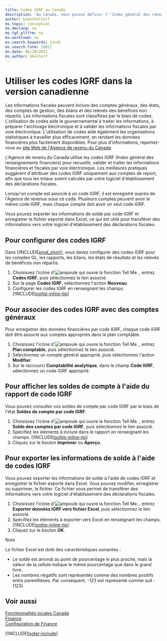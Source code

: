 ```yaml
---
title: Codes IGRF au Canada
description: 'Au Canada, vous pouvez définir l''Index général des renseignements financiers (IGRF) et l''affecter aux comptes de report.'
author: brentholtorf
ms.topic: conceptual
ms.devlang: na
ms.tgt_pltfrm: na
ms.workload: na
ms.search.keywords: local
ms.search.form: 10017
ms.date: 06/29/2021
ms.author: bholtorf
---
```

# <a name="work-with-gifi-codes-in-the-canadian-version"></a>Utiliser les codes IGRF dans la version canadienne
Les informations fiscales peuvent inclure des comptes généraux, des états, des comptes de gestion, des bilans et des relevés des bénéfices non répartis. Les informations fiscales sont classifiées par le biais de codes. L'utilisation de codes aide le gouvernemental à traiter les informations, à préparer l'archivage électronique et à valider les informations fiscales par voie électronique. L'utilisation de codes aide également les organisations statistiques à travailler plus efficacement, en rendant les données financières plus facilement disponibles. Pour plus d'informations, reportez-vous au [site Web de l'Agence de revenu du Canada](https://www.cra-arc.gc.ca/).

L'Agence de revenu du Canada utilise les codes IGRF (Index général des renseignements financiers) pour recueillir, valider et traiter les informations financières et fiscales par voie électronique. Les meilleures pratiques suggèrent d'attribuer des codes IGRF uniquement aux comptes de report, afin que tous les totaux soient calculés par votre logiciel d'établissement des déclarations fiscales.

Lorsqu'un compte est associé à un code IGRF, il est enregistré auprès de l'Agence de revenus sous ce code. Plusieurs comptes peuvent avoir le même code IGRF, mais chaque compte doit avoir un seul code IGRF.

Vous pouvez exporter les informations de solde par code IGRF et enregistrer le fichier exporté dans Excel, ce qui est utile pour transférer des informations vers votre logiciel d'établissement des déclarations fiscales.

## <a name="to-set-up-gifi-codes"></a>Pour configurer des codes IGRF
Dans [!INCLUDE[prod_short](../../includes/prod_short.md)], vous devez configurer des codes IGRF pour les comptes GL, les rapports, les bilans, les états de résultats et les relevés de bénéfices non répartis.

1. Choisissez l'icône d'![ampoule qui ouvre la fonction Tell Me.](../../media/ui-search/search_small.png "Dites-moi ce que vous voulez faire") , entrez **Codes IGRF**, puis sélectionnez le lien associé.
2. Sur la page **Codes IGRF**, sélectionnez l'action **Nouveau**.
3. Configurer les codes IGRF en renseignant les champs. [!INCLUDE[tooltip-inline-tip](../../includes/tooltip-inline-tip_md.md)]

## <a name="to-associate-gifi-codes-with-gl-accounts"></a>Pour associer des codes IGRF avec des comptes généraux
Pour enregistrer des données financières par code IGRF, chaque code IGRF doit être associé aux comptes appropriés dans le plan comptable.

1. Choisissez l'icône d'![ampoule qui ouvre la fonction Tell Me.](../../media/ui-search/search_small.png "Dites-moi ce que vous voulez faire") , entrez **Plan comptable**, puis sélectionnez le lien associé.
2. Sélectionnez un compte général approprié, puis sélectionnez l'action **Modifier**.
3. Sur le raccourci **Comptabilité analytique**, dans le champ **Code IGRF**, sélectionnez un code IGRF approprié.

## <a name="to-view-account-balances-using-the-gifi-code-report"></a>Pour afficher les soldes de compte à l'aide du rapport de code IGRF
Vous pouvez consulter vos soldes de compte par code IGRF par le biais de l'état **Soldes de compte par code IGRF**.

1. Choisissez l'icône d'![ampoule qui ouvre la fonction Tell Me.](../../media/ui-search/search_small.png "Dites-moi ce que vous voulez faire") , entrez **Solde des comptes par code IGRF**, puis sélectionnez le lien associé.
2. Spécifiez les éléments à inclure dans le rapport en renseignant les champs. [!INCLUDE[tooltip-inline-tip](../../includes/tooltip-inline-tip_md.md)]
3. Cliquez sur le bouton **Imprimer** ou **Aperçu**.

## <a name="to-export-balance-information-using-gifi-codes"></a>Pour exporter les informations de solde à l'aide de codes IGRF
Vous pouvez exporter les informations de solde à l'aide de codes IGRF et enregistrer le fichier exporté dans Excel. Vous pouvez modifier, enregistrer ou supprimer, le fichier. Ce fichier vous permet de transférer des informations vers votre logiciel d'établissement des déclarations fiscales.

1. Choisissez l'icône d'![ampoule qui ouvre la fonction Tell Me.](../../media/ui-search/search_small.png "Dites-moi ce que vous voulez faire") , entrez **Exporter données IGRF vers fichier Excel**, puis sélectionnez le lien associé.
2. Spécifiez les éléments à exporter vers Excel en renseignant les champs. [!INCLUDE[tooltip-inline-tip](../../includes/tooltip-inline-tip_md.md)]
3. Cliquez sur le bouton **OK**.

> [!NOTE]  
>   Le fichier Excel est doté des caractéristiques suivantes :

* Le solde est arrondi au point de pourcentage le plus proche, mais la valeur de la cellule indique le même pourcentage que dans le grand livre.
* Les nombres négatifs sont représentés comme des nombres positifs entre parenthèses. Par conséquent, -123 est représenté comme suit : (123).

## <a name="see-also"></a>Voir aussi
[Fonctionnalités locales Canada](canada-local-functionality.md)  
[Finance](../../finance.md)   
[Configuration de Finance](../../finance.md)


[!INCLUDE[footer-include](../../includes/footer-banner.md)]
